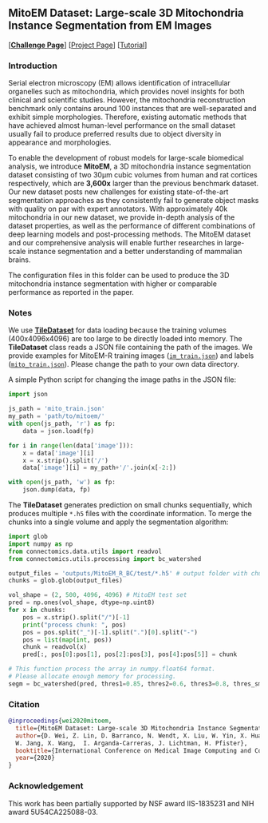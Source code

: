 ## MitoEM Dataset: Large-scale 3D Mitochondria Instance Segmentation from EM Images

[[**Challenge Page**](https://mitoem.grand-challenge.org/)] [[Project Page](https://donglaiw.github.io/page/mitoEM/index.html)] [[Tutorial](https://zudi-lin.github.io/pytorch_connectomics/build/html/tutorials/mito.html#instance-segmentation)]

### Introduction

Serial electron microscopy (EM) allows identification of intracellular organelles such as mitochondria, which provides novel insights for both clinical and scientific studies. However, the mitochondria reconstruction benchmark only contains around 100 instances that are well-separated and exhibit simple morphologies. Therefore, existing automatic methods that have achieved almost human-level performance on the small dataset usually fail to produce preferred results due to object diversity in appearance and morphologies.

To enable the development of robust models for large-scale biomedical analysis, we introduce **MitoEM**, a 3D mitochondria instance segmentation dataset consisting of two 30μm cubic volumes from human and rat cortices respectively, which are **3,600x** larger than the previous benchmark dataset. Our new dataset posts new challenges for existing state-of-the-art segmentation approaches as they consistently fail to generate object masks with quality on par with expert annotators. With approximately 40k mitochondria in our new dataset, we provide in-depth analysis of the dataset properties, as well as the performance of different combinations of deep learning models and post-processing methods. The MitoEM dataset and our comprehensive analysis will enable further researches in large-scale instance segmentation and a better understanding of mammalian brains.

The configuration files in this folder can be used to produce the 3D mitochondria instance segmentation with higher or comparable performance as reported in the paper.

### Notes

We use [**TileDataset**](https://zudi-lin.github.io/pytorch_connectomics/build/html/_modules/connectomics/data/dataset/dataset_tile.html#TileDataset) for data loading because the training volumes (400x4096x4096) are too large to be directly loaded into memory. The **TileDataset** class reads a JSON file containing the path of the images. We provide examples for MitoEM-R training images ([```im_train.json```](https://github.com/zudi-lin/pytorch_connectomics/blob/master/configs/MitoEM/im_train.json)) and labels ([```mito_train.json```](https://github.com/zudi-lin/pytorch_connectomics/blob/master/configs/MitoEM/mito_train.json)). Please change the path to your own data directory.

A simple Python script for changing the image paths in the JSON file:

```python
import json

js_path = 'mito_train.json'
my_path = 'path/to/mitoem/'
with open(js_path, 'r') as fp:
    data = json.load(fp)

for i in range(len(data['image'])):
    x = data['image'][i]
    x = x.strip().split('/')
    data['image'][i] = my_path+'/'.join(x[-2:])

with open(js_path, 'w') as fp:
    json.dump(data, fp)
```

The **TileDataset** generates prediction on small chunks sequentially, which produces
multiple ``*.h5`` files with the coordinate information. To merge the chunks into a single volume
and apply the segmentation algorithm:

```python
import glob
import numpy as np
from connectomics.data.utils import readvol
from connectomics.utils.processing import bc_watershed

output_files = 'outputs/MitoEM_R_BC/test/*.h5' # output folder with chunks
chunks = glob.glob(output_files)

vol_shape = (2, 500, 4096, 4096) # MitoEM test set
pred = np.ones(vol_shape, dtype=np.uint8)
for x in chunks:
    pos = x.strip().split("/")[-1]
    print("process chunk: ", pos)
    pos = pos.split("_")[-1].split(".")[0].split("-")
    pos = list(map(int, pos))
    chunk = readvol(x)
    pred[:, pos[0]:pos[1], pos[2]:pos[3], pos[4]:pos[5]] = chunk

# This function process the array in numpy.float64 format.
# Please allocate enough memory for processing.
segm = bc_watershed(pred, thres1=0.85, thres2=0.6, thres3=0.8, thres_small=1024)
```

### Citation

```bibtex
@inproceedings{wei2020mitoem,
  title={MitoEM Dataset: Large-scale 3D Mitochondria Instance Segmentation from EM Images},
  author={D. Wei, Z. Lin, D. Barranco, N. Wendt, X. Liu, W. Yin, X. Huang, A. Gupta,
  W. Jang, X. Wang,  I. Arganda-Carreras, J. Lichtman, H. Pfister},
  booktitle={International Conference on Medical Image Computing and Computer Assisted Intervention},
  year={2020}
}
```

### Acknowledgement

This work has been partially supported by NSF award IIS-1835231 and NIH award 5U54CA225088-03.
